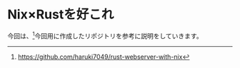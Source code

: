 # Nix×Rustを好これ

今回は、[^1]今回用に作成したリポジトリを参考に説明をしていきます。
[^1]: https://github.com/haruki7049/rust-webserver-with-nix
